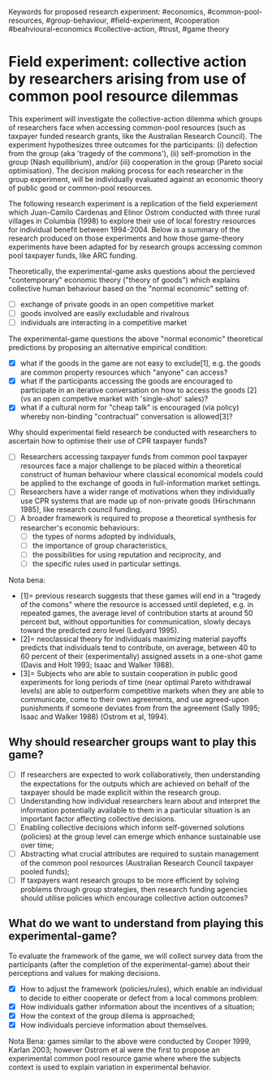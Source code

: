 Keywords for proposed research experiment: #economics, #common-pool-resources, #group-behaviour, #field-experiment, #cooperation #beahvioural-economics #collective-action, #trust, #game theory

# Field experiment: collective action by researchers arising from use of common pool resource dilemmas

This experiment will investigate the collective-action dilemma which groups of researchers face when accessing common-pool resources (such as taxpayer funded research grants, like the Australian Research Council).  The experiment hypothesizes three outcomes for the participants: (i) defection from the group (aka 'tragedy of the commons'), (ii) self-promotion in the group (Nash equilibrium), and/or (iii) cooperation in the group (Pareto social optimisation).  The decision making process for each researcher in the group experiment, will be individually evaluated against an economic theory of public good or common-pool resources. 

The following research experiment is a replication of the field experiement which Juan-Camilo Cardenas and Elinor Ostrom conducted with three rural villages in Columbia (1998) to explore their use of local forestry resources for individual benefit between 1994-2004.  Below is a summary of the research produced on those experiments and how those game-theory experiments have been adapted for by research groups accessing common pool taxpayer funds, like ARC funding.

Theoretically, the experimental-game asks questions about the percieved "contemporary" economic theory ("theory of goods") which explains collective human behaviour based on the "normal economic" setting of: 
  - [ ] exchange of private goods in an open competitive market
  - [ ] goods involved are easily excludable and rivalrous
  - [ ] individuals are interacting in a competitive market

The experimental-game questions the above "normal economic" theoretical predictions by proposing an alternative empirical condition:
  - [x] what if the goods in the game are not easy to exclude[1], e.g. the goods are common property resources which "anyone" can access?
  - [x] what if the participants accessing the goods are encouraged to participate in an iterative conversation on how to access the goods [2] (vs an open competive market with 'single-shot' sales)?
  - [x] what if a cultural norm for "cheap talk" is encouraged (via policy) whereby non-binding "contractual" conversation is allowed[3]?

Why should experimental field research be conducted with researchers to ascertain how to optimise their use of CPR taxpayer funds?
 - [ ] Researchers accessing taxpayer funds from common pool taxpayer resources face a major challenge to be placed within a theoretical construct of human behaviour where classical economical models could be applied to the exchange of goods in full-information market settings. 
 - [ ] Researchers have a wider range of motivations when they individually use CPR systems that are made up of non-private goods (Hirschmann 1985), like research council funding.
 - [ ] A broader framework is required to propose a theoretical synthesis for researcher's economic behaviours:
     - [ ] the types of norms adopted by individuals, 
     - [ ] the importance of group characteristics, 
     - [ ] the possibilities for using reputation and reciprocity, and 
     - [ ] the specific rules used in particular settings.

Nota bena:
  - [1]= previous research suggests that these games will end in a "tragedy of the comons" where the resource is accessed until depleted, e.g. in repeated games, the average level of contribution starts at around 50 percent but, without opportunities for communication, slowly decays toward the predicted zero level (Ledyard 1995).
  - [2]= neoclassical theory for individuals maximizing material payoffs predicts that individuals tend to contribute, on average, between 40 to 60 percent of their (experimentally) assigned assets in a one-shot game (Davis and Holt 1993; Isaac and Walker 1988).
  - [3]= Subjects who are able to sustain cooperation in public good experiments for long periods of time (near optimal Pareto withdrawal levels) are able to outperform competitive markets when they are able to communicate, come to their own agreements, and use agreed-upon punishments if someone deviates from from the agreement (Sally 1995; Isaac and Walker 1988) (Ostrom et al, 1994).

## Why should researcher groups want to play this game?
  - [ ] If researchers are expected to work collaboratively, then understanding the expectations for the outputs which are achieved on behalf of the taxpayer should be made explicit within the research group.
  - [ ] Understanding how individual researchers learn about and interpret the information potentially available to them in a particular situation is an important factor affecting collective decisions.
  - [ ] Enabling collective decisions which inform self-governed solutions (policies) at the group level can emerge which enhance sustainable use over time;
  - [ ] Abstracting what crucial attributes are required to sustain management of the common pool resources (Australian Research Council taxpayer pooled funds);
  - [ ] If taxpayers want research groups to be more efficient by solving problems through group strategies, then research funding agencies should utilise policies which encourage collective action outcomes? 

## What do we want to understand from playing this experimental-game?
To evaluate the framework of the game, we will collect survey data from the participants (after the completion of the experimental-game) about their perceptions and values for making decisions.
  - [x] How to adjust the framework (policies/rules), which enable an individual to decide to either cooperate or defect from a local commons problem:
  - [x] How individuals gather information about the incentives of a situation;
  - [x] How the context of the group dilema is approached;
  - [x] How individuals percieve information about themselves.

Nota Bena: games similar to the above were conducted by Cooper 1999, Karlan 2003; however Ostrom et al were the first to propose an experimental common pool resource game where where the subjects context is used to explain variation in experimental behavior.


